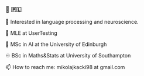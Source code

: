 ### 👋 :poland:

🔭 Interested in language processing and neuroscience.

:briefcase: MLE at UserTesting

:mechanical_leg: MSc in AI at the University of Edinburgh

:infinity: BSc in Maths&Stats at University of Southampton

📫 How to reach me: mikolajkacki98 at gmail.com
